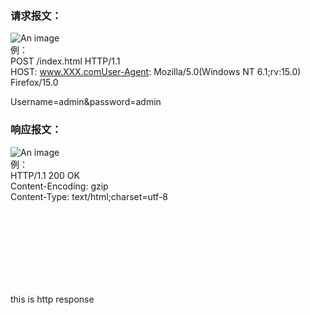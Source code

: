 <a name="E3ltl"></a>
### 请求报文：
![An image](https://cdn.nlark.com/yuque/0/2021/png/12821255/1626683728750-f29449ec-e4b2-40cb-967d-8274969d3fa7.png#align=left&display=inline&height=444&margin=%5Bobject%20Object%5D&originHeight=444&originWidth=590&size=0&status=done&style=none&width=590)<br />例：<br />POST /index.html HTTP/1.1<br />HOST: www.XXX.comUser-Agent: Mozilla/5.0(Windows NT 6.1;rv:15.0) Firefox/15.0

Username=admin&password=admin

<a name="Lihe2"></a>
### 响应报文：
![An image](https://cdn.nlark.com/yuque/0/2021/png/12821255/1626683743776-3728ee7d-2c37-4c17-aaaf-b883f47fbf8c.png#align=left&display=inline&height=444&margin=%5Bobject%20Object%5D&originHeight=444&originWidth=590&size=0&status=done&style=none&width=590)<br />例：<br />HTTP/1.1 200 OK<br />Content-Encoding: gzip<br />Content-Type: text/html;charset=utf-8

<!DOCTYPE html><br /><html lang="en"><br /><head>   <br /> <meta charset="UTF-8" />    <br /><title>Document</title><br /></head><br /><body>    <br /><p>this is http response</p><br /></body><br /></html>
